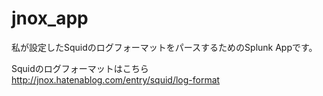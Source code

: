 # jnox_app

私が設定したSquidのログフォーマットをパースするためのSplunk Appです。

Squidのログフォーマットはこちら  
http://jnox.hatenablog.com/entry/squid/log-format
